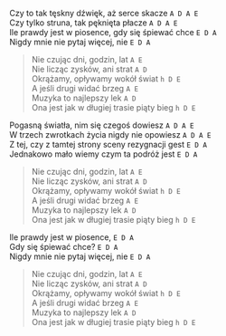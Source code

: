 Czy to tak tęskny dźwięk, aż serce skacze			`A D A E`  
Czy tylko struna, tak pęknięta płacze				`A D A E`  
Ile prawdy jest w piosence, gdy się śpiewać chce		`E D A`  
Nigdy mnie nie pytaj więcej, nie				`E D A`  

>Nie czując dni, godzin, lat					`A E`  
>Nie licząc zysków, ani strat					`A D`  
>Okrążamy, opływamy wokół świat				`h D E`  
>A jeśli drugi widać brzeg					`A E`  
>Muzyka to najlepszy lek					`A D`  
>Ona jest jak w długiej trasie piąty bieg			`h D E`  

Pogasną światła, nim się czegoś dowiesz			`A D A E`  
W trzech zwrotkach życia nigdy nie opowiesz			`A D A E`  
Z tej, czy z tamtej strony sceny rezygnacji gest		`E D A`  
Jednakowo mało wiemy czym ta podróż jest			`E D A`  

>Nie czując dni, godzin, lat					`A E`  
>Nie licząc zysków, ani strat					`A D`  
>Okrążamy, opływamy wokół świat				`h D E`  
>A jeśli drugi widać brzeg					`A E`  
>Muzyka to najlepszy lek					`A D`  
>Ona jest jak w długiej trasie piąty bieg			`h D E`  

Ile prawdy jest w piosence,					`E D A`  
Gdy się śpiewać chce?						`E D A`  
Nigdy mnie nie pytaj więcej, nie				`E D A`  

>Nie czując dni, godzin, lat					`A E`  
>Nie licząc zysków, ani strat					`A D`  
>Okrążamy, opływamy wokół świat				`h D E`  
>A jeśli drugi widać brzeg					`A E`  
>Muzyka to najlepszy lek					`A D`  
>Ona jest jak w długiej trasie piąty bieg			`h D E`  